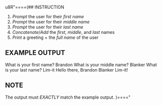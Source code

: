 u8R"====(## INSTRUCTION
  1. *Prompt* the user for their *first name*
  2. *Prompt* the user for their *middle name*
  3. *Prompt* the user for their *last name*
  4. *Concatenate*/*Add* the *first*, *middle*, and *last* names
  5. *Print* a greeting + the *full name* of the user
## EXAMPLE OUTPUT
What is your first name? Brandon
What is your middle name? Blanker
What is your last name? Lim-it
Hello there, Brandon Blanker Lim-it!
## NOTE
The output must *EXACTLY* match the example output.
)===="
